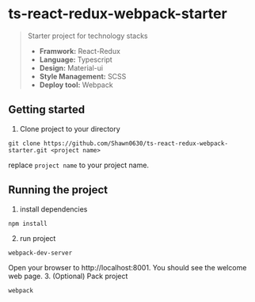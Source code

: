 # ts-react-redux-webpack-starter
> Starter project for technology stacks
>  + **Framwork:** React-Redux
>  + **Language:** Typescript
>  + **Design:** Material-ui
>  + **Style Management:** SCSS
>  + **Deploy tool:** Webpack

## Getting started
1. Clone project to your directory
```
git clone https://github.com/Shawn0630/ts-react-redux-webpack-starter.git <project name>
```
replace `project name` to your project name.
## Running the project
1. install dependencies
```
npm install
```
2. run project
```
webpack-dev-server
```
Open your browser to http://localhost:8001. You should see the welcome web page.
3. (Optional) Pack project
```
webpack
```
